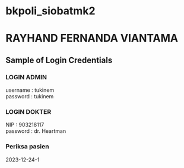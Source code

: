 # bkpoli_siobatmk2
<h1>RAYHAND FERNANDA VIANTAMA</h1>
<h2>Sample of Login Credentials</h2>
<h3>LOGIN ADMIN</h3>
username : tukinem<br>
password : tukinem
<br>
<h3>LOGIN DOKTER</h3>
NIP : 903218117<br>
password : dr. Heartman
<br>
<h3>Periksa pasien</h3>
2023-12-24-1